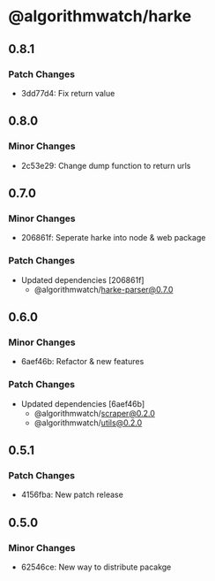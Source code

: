 # @algorithmwatch/harke

## 0.8.1

### Patch Changes

- 3dd77d4: Fix return value

## 0.8.0

### Minor Changes

- 2c53e29: Change dump function to return urls

## 0.7.0

### Minor Changes

- 206861f: Seperate harke into node & web package

### Patch Changes

- Updated dependencies [206861f]
  - @algorithmwatch/harke-parser@0.7.0

## 0.6.0

### Minor Changes

- 6aef46b: Refactor & new features

### Patch Changes

- Updated dependencies [6aef46b]
  - @algorithmwatch/scraper@0.2.0
  - @algorithmwatch/utils@0.2.0

## 0.5.1

### Patch Changes

- 4156fba: New patch release

## 0.5.0

### Minor Changes

- 62546ce: New way to distribute pacakge
